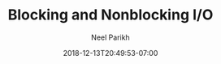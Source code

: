 ---
title: "Blocking and Nonblocking I/O"
date: 2018-12-13T20:49:53-07:00
draft: false
author: "Neel Parikh"
---